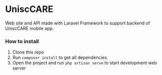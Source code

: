 # UniscCARE

Web site and API made with Laravel Framework to support backend of UniscCARE mobile app.

### How to install

1) Clone this repo
2) Run `composer install` to get all dependencies.
3) Open the project and run `php artisan serve` to start development web server
